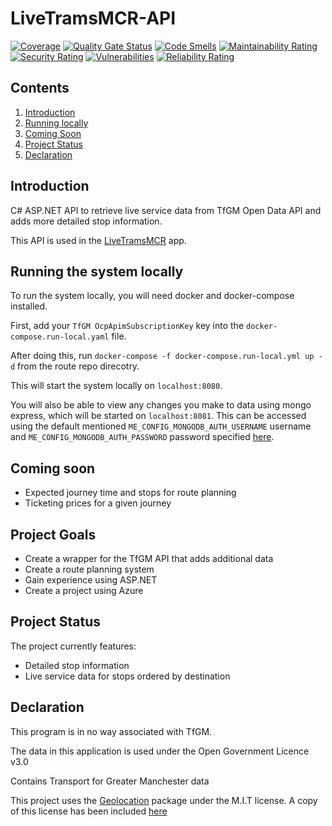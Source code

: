 # LiveTramsMCR-API

[![Coverage](https://sonarcloud.io/api/project_badges/measure?project=dave-t-c_TfGM-API-Wrapper&metric=coverage)](https://sonarcloud.io/summary/new_code?id=dave-t-c_TfGM-API-Wrapper)
[![Quality Gate Status](https://sonarcloud.io/api/project_badges/measure?project=dave-t-c_TfGM-API-Wrapper&metric=alert_status)](https://sonarcloud.io/summary/new_code?id=dave-t-c_TfGM-API-Wrapper)
[![Code Smells](https://sonarcloud.io/api/project_badges/measure?project=dave-t-c_TfGM-API-Wrapper&metric=code_smells)](https://sonarcloud.io/summary/new_code?id=dave-t-c_TfGM-API-Wrapper)
[![Maintainability Rating](https://sonarcloud.io/api/project_badges/measure?project=dave-t-c_TfGM-API-Wrapper&metric=sqale_rating)](https://sonarcloud.io/summary/new_code?id=dave-t-c_TfGM-API-Wrapper)
[![Security Rating](https://sonarcloud.io/api/project_badges/measure?project=dave-t-c_TfGM-API-Wrapper&metric=security_rating)](https://sonarcloud.io/summary/new_code?id=dave-t-c_TfGM-API-Wrapper)
[![Vulnerabilities](https://sonarcloud.io/api/project_badges/measure?project=dave-t-c_TfGM-API-Wrapper&metric=vulnerabilities)](https://sonarcloud.io/summary/new_code?id=dave-t-c_TfGM-API-Wrapper)
[![Reliability Rating](https://sonarcloud.io/api/project_badges/measure?project=dave-t-c_TfGM-API-Wrapper&metric=reliability_rating)](https://sonarcloud.io/summary/new_code?id=dave-t-c_TfGM-API-Wrapper)

## Contents
1. [Introduction](#introduction)
2. [Running locally](#running-the-system-locally)
3. [Coming Soon](#coming-soon)
4. [Project Status](#project-status)
5. [Declaration](#declaration)


## Introduction
C# ASP.NET API to retrieve live service data from TfGM Open Data API and adds more detailed stop information.

This API is used in the [LiveTramsMCR](https://github.com/dave-t-c/LiveTramsMCR) app.

## Running the system locally
To run the system locally, you will need docker and docker-compose installed.

First, add your `TfGM OcpApimSubscriptionKey` key into the `docker-compose.run-local.yaml` file.

After doing this, run `docker-compose -f docker-compose.run-local.yml up -d` from the route repo direcotry.

This will start the system locally on `localhost:8080`.

You will also be able to view any changes you make to data using
mongo express, which will be started on `localhost:8081`. This can be accessed using the default mentioned `ME_CONFIG_MONGODB_AUTH_USERNAME` username and `ME_CONFIG_MONGODB_AUTH_PASSWORD` password specified [here](https://github.com/mongo-express/mongo-express?tab=readme-ov-file#usage-docker).

## Coming soon
- Expected journey time and stops for route planning
- Ticketing prices for a given journey

## Project Goals
- Create a wrapper for the TfGM API that adds additional data
- Create a route planning system
- Gain experience using ASP.NET
- Create a project using Azure

## Project Status
The project currently features:
- Detailed stop information
- Live service data for stops ordered by destination


## Declaration

This program is in no way associated with TfGM.

The data in this application is used under the Open Government Licence v3.0

Contains Transport for Greater Manchester data

This project uses the [Geolocation](https://www.nuget.org/packages/Geolocation/1.2.1) package under the M.I.T license. A copy of this license has been included [here](./Licenses/Geolocation.md)
